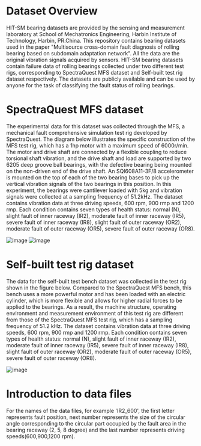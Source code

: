 # Dataset Overview
HIT-SM bearing datasets are provided by the sensing and measurement laboratory at School of Mechatronics Engineering, Harbin Institute of Technology, Harbin, PR.China.
This repository contains bearing datasets used in the paper "Multisource cross-domain fault diagnosis of rolling bearing based on subdomain adaptation network".
All the data are the original vibration signals acquired by sensors.
HIT-SM bearing datasets contain failure data of rolling bearings collected under two different test rigs, corresponding to SpectraQuest MFS dataset and  Self-built test rig dataset respectively.
The datasets are publicly available and can be used by anyone for the task of classifying the fault status of rolling bearings.
# SpectraQuest MFS dataset
The experimental data for this dataset was collected through the MFS, a mechanical fault comprehensive simulation test rig developed by SpectraQuest. The diagram below illustrates the specific construction of the MFS test rig, which has a 1hp motor with a maximum speed of 6000r/min. The motor and drive shaft are connected by a flexible coupling to reduce torsional shaft vibration, and the drive shaft and load are supported by two 6205 deep groove ball bearings, with the defective bearing being mounted on the non-driven end of the drive shaft. An SQI608A11-3F/8 accelerometer is mounted on the top of each of the two bearing bases to pick up the vertical vibration signals of the two bearings in this position. In this experiment, the bearings were cantilever loaded with 5kg and vibration signals were collected at a sampling frequency of 51.2kHz.
The dataset contains vibration data at three driving speeds, 600 rpm, 900 rmp and 1200 rmp. Each condition contains seven types of health status: normal (N), slight fault of inner raceway (IR2), moderate fault of inner raceway (IR5), severe fault of inner raceway (IR8), slight fault of outer raceway (OR2), moderate fault of outer raceway (OR5), severe fault of outer raceway (OR8).

![image](https://user-images.githubusercontent.com/102653700/160838078-caf0baa8-8c5c-4a13-8a13-7f56a12a3f94.png)
![image](https://user-images.githubusercontent.com/102653700/160838322-5707e1b0-d14f-4644-acc4-27b78b494b5c.png)



# Self-built test rig dataset
The data for the self-built test bench dataset was collected in the test rig shown in the figure below. Compared to the SpectraQuest MFS bench, this bench uses a more powerful motor and has been loaded with an electric cylinder, which is more flexible and allows for higher radial forces to be applied to the bearings. As a result, the machine structure, operating environment and measurement environment of this test rig are different from those of the SpectraQuest MFS test rig, which has a sampling frequency of 51.2 kHz.
The dataset contains vibration data at three driving speeds, 600 rpm, 900 rmp and 1200 rmp. Each condition contains seven types of health status: normal (N), slight fault of inner raceway (IR2), moderate fault of inner raceway (IR5), severe fault of inner raceway (IR8), slight fault of outer raceway (OR2), moderate fault of outer raceway (OR5), severe fault of outer raceway (OR8).

![image](https://user-images.githubusercontent.com/102653700/160838155-6c361437-3ee4-472e-8eb1-5b8d8ffb519c.png)

# Introduction to data files
For the names of the data files, for example 'IR2_600', the first letter represents fault position, next number represents the size of the circular angle corresponding to the circular part occupied by the fault area in the bearing raceway (2, 5, 8 degree) and the last number represents driving speeds(600,900,1200 rpm). 
